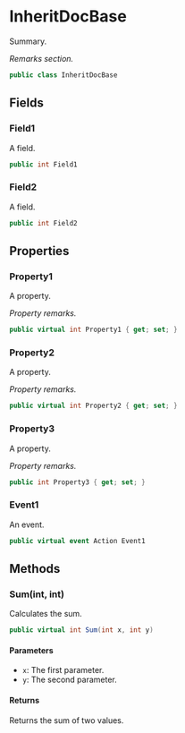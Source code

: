 # InheritDocBase
Summary.

_Remarks section._

```cs
public class InheritDocBase
```

## Fields
### Field1
A field.

```cs
public int Field1
```

### Field2
A field.

```cs
public int Field2
```

## Properties
### Property1
A property.

_Property remarks._

```cs
public virtual int Property1 { get; set; }
```

### Property2
A property.

_Property remarks._

```cs
public virtual int Property2 { get; set; }
```

### Property3
A property.

_Property remarks._

```cs
public int Property3 { get; set; }
```

### Event1
An event.

```cs
public virtual event Action Event1
```

## Methods
### Sum(int, int)
Calculates the sum.

```cs
public virtual int Sum(int x, int y)
```

#### Parameters
- `x`: The first parameter.
- `y`: The second parameter.

#### Returns
Returns the sum of two values.

